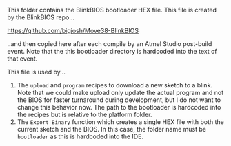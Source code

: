 This folder contains the BlinkBIOS bootloader HEX file. This file is created by the BlinkBIOS repo...

https://github.com/bigjosh/Move38-BlinkBIOS

..and then copied here after each compile by an Atmel Studio post-build event. Note that the this bootloader directory is hardcoded into the text of that event. 

This file is used by...

1. The `upload` and `program` recipes to download a new sketch to a blink. Note that we could make upload only update the actual program and not the BIOS for faster turnaround during development, but I do not want to change this behavior now. The path to the bootloader is hardcoded into the recipes but is relative to the platform folder.
2. The `Export Binary` function which creates a single HEX file with both the current sketch and the BIOS. In this case, the folder name must be `bootloader` as this is hardcoded into the IDE. 


 